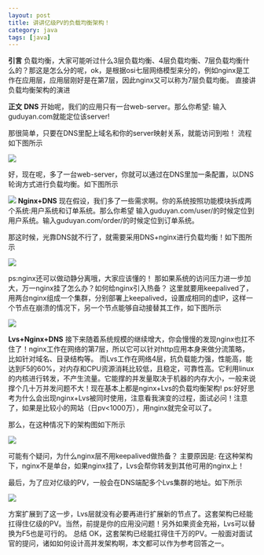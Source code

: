 ```yaml
---
layout: post
title: 讲讲亿级PV的负载均衡架构！
category: java
tags: [java]
---
```



**引言**
负载均衡，大家可能听过什么3层负载均衡、4层负载均衡、7层负载均衡什么的？那这是怎么分的呢，ok，是根据osi七层网络模型来分的，例如nginx是工作在应用层，应用层刚好是在第7层，因此nginx又可以称为7层负载均衡。
直接讲负载均衡架构的演进

**正文**
**DNS**
开始呢，我们的应用只有一台web-server。那么你希望:
输入guduyan.com就能定位该server!

那很简单，只要在DNS里配上域名和你的server映射关系，就能访问到啦！
流程如下图所示

![](https://ziyekudeng.github.io/assets/images/2019/01113/LvsNginxDNS/1.webp.jpg)

好，现在呢，多了一台web-server，你就可以通过在DNS里加一条配置，以DNS轮询方式进行负载均衡。如下图所示

![](https://ziyekudeng.github.io/assets/images/2019/01113/LvsNginxDNS/2.webp.jpg)
**Nginx+DNS**
现在假设，我们多了一些需求啊。你的系统按照功能模块拆成两个系统:用户系统和订单系统。那么你希望
输入guduyan.com/user/的时候定位到用户系统。输入guduyan.com/order/的时候定位到订单系统。

那这时候，光靠DNS就不行了，就需要采用DNS+nginx进行负载均衡！如下图所示

![](https://ziyekudeng.github.io/assets/images/2019/01113/LvsNginxDNS/3.webp.jpg)


ps:nginx还可以做动静分离哦，大家应该懂的！
那如果系统的访问压力进一步加大，万一nginx挂了怎么办？如何给nginx引入热备？
这里就要用keepalived了，用两台nginx组成一个集群，分别部署上keepalived，设置成相同的虚IP，这样一个节点在崩溃的情况下，另一个节点能够自动接替其工作，如下图所示

![](https://ziyekudeng.github.io/assets/images/2019/01113/LvsNginxDNS/4.webp.jpg)

**Lvs+Nginx+DNS**
接下来随着系统规模的继续增大，你会慢慢的发现nginx也扛不住了！nginx工作在网络的第7层，所以它可以针对http应用本身来做分流策略，比如针对域名、目录结构等。
而Lvs工作在网络4层，抗负载能力强，性能高，能达到F5的60%，对内存和CPU资源消耗比较低，且稳定，可靠性高。它利用linux的内核进行转发，不产生流量。它能撑的并发量取决于机器的内存大小，一般来说撑个几十万并发问题不大！现在基本上都是nginx+Lvs的负载均衡架构!
ps:好好思考为什么会出现nginx+Lvs被同时使用，注意看我演变的过程，面试必问！注意了，如果是比较小的网站（日pv<1000万），用nginx就完全可以了。

那么，在这种情况下的架构图如下所示

![](https://ziyekudeng.github.io/assets/images/2019/01113/LvsNginxDNS/5.webp.jpg)

可能有个疑问，为什么nginx层不用keepalived做热备？
主要原因是:
在这种架构下，nginx不是单台，如果nginx挂了，Lvs会帮你转发到其他可用的nginx上！

最后，为了应对亿级的PV，一般会在DNS端配多个Lvs集群的地址。如下所示

![](https://ziyekudeng.github.io/assets/images/2019/01113/LvsNginxDNS/6.webp.jpg)


方案扩展到了这一步，Lvs层就没有必要再进行扩展新的节点了。这套架构已经能扛得住亿级的PV。当然，前提是你的应用没问题！另外如果资金充裕，Lvs可以替换为F5也是可行的。
总结
OK，这套架构已经能扛得住千万的PV。一般面对面试官的提问，诸如如何设计高并发架构啊，本文都可以作为参考回答之一。



